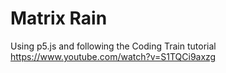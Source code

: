 # Matrix Rain

Using p5.js and following the Coding Train tutorial https://www.youtube.com/watch?v=S1TQCi9axzg
